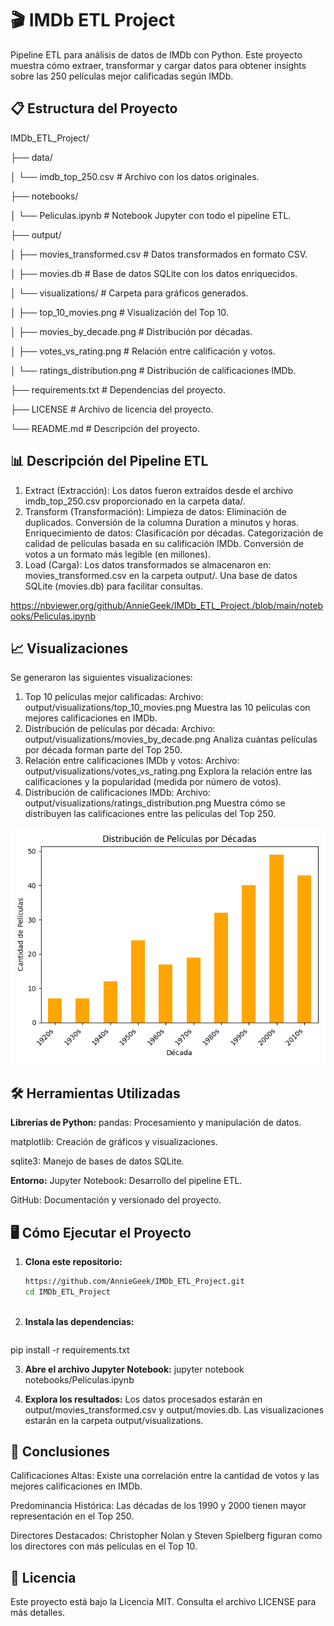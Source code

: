 # 🎬 IMDb ETL Project

Pipeline ETL para análisis de datos de IMDb con Python. Este proyecto muestra cómo extraer, transformar y cargar datos para obtener insights sobre las 250 películas mejor calificadas según IMDb.



## 📋 Estructura del Proyecto

IMDb_ETL_Project/

├── data/

│   └── imdb_top_250.csv                 # Archivo con los datos originales.

├── notebooks/

│   └── Peliculas.ipynb                  # Notebook Jupyter con todo el pipeline ETL.

├── output/

│   ├── movies_transformed.csv           # Datos transformados en formato CSV.

│   ├── movies.db                        # Base de datos SQLite con los datos enriquecidos.

│   └── visualizations/                  # Carpeta para gráficos generados.

│       ├── top_10_movies.png            # Visualización del Top 10.

│       ├── movies_by_decade.png         # Distribución por décadas.

│       ├── votes_vs_rating.png          # Relación entre calificación y votos.

│       └── ratings_distribution.png     # Distribución de calificaciones IMDb.

├── requirements.txt                     # Dependencias del proyecto.

├── LICENSE                              # Archivo de licencia del proyecto.

└── README.md                            # Descripción del proyecto.


## 📊 Descripción del Pipeline ETL
1. Extract (Extracción):
Los datos fueron extraídos desde el archivo imdb_top_250.csv proporcionado en la carpeta data/.
2. Transform (Transformación):
Limpieza de datos:
Eliminación de duplicados.
Conversión de la columna Duration a minutos y horas.
Enriquecimiento de datos:
Clasificación por décadas.
Categorización de calidad de películas basada en su calificación IMDb.
Conversión de votos a un formato más legible (en millones).
3. Load (Carga):
Los datos transformados se almacenaron en:
movies_transformed.csv en la carpeta output/.
Una base de datos SQLite (movies.db) para facilitar consultas.

https://nbviewer.org/github/AnnieGeek/IMDb_ETL_Project./blob/main/notebooks/Peliculas.ipynb


## 📈 Visualizaciones
Se generaron las siguientes visualizaciones:

1. Top 10 películas mejor calificadas:
Archivo: output/visualizations/top_10_movies.png
Muestra las 10 películas con mejores calificaciones en IMDb.
2. Distribución de películas por década:
Archivo: output/visualizations/movies_by_decade.png
Analiza cuántas películas por década forman parte del Top 250.
3. Relación entre calificaciones IMDb y votos:
Archivo: output/visualizations/votes_vs_rating.png
Explora la relación entre las calificaciones y la popularidad (medida por número de votos).
4. Distribución de calificaciones IMDb:
Archivo: output/visualizations/ratings_distribution.png
Muestra cómo se distribuyen las calificaciones entre las películas del Top 250.


![Distribución de Películas por Década](output/movies_by_decade.png)

## 🛠️ Herramientas Utilizadas
**Librerías de Python:**
pandas: Procesamiento y manipulación de datos.

matplotlib: Creación de gráficos y visualizaciones.

sqlite3: Manejo de bases de datos SQLite.

**Entorno:**
Jupyter Notebook: Desarrollo del pipeline ETL.

GitHub: Documentación y versionado del proyecto.

 ## 🖥️ Cómo Ejecutar el Proyecto
1. **Clona este repositorio:**
   ```bash
   https://github.com/AnnieGeek/IMDb_ETL_Project.git
   cd IMDb_ETL_Project



2. **Instala las dependencias:**
   ```bash
   
pip install -r requirements.txt


3. **Abre el archivo Jupyter Notebook:**
   jupyter notebook notebooks/Peliculas.ipynb
   
4. **Explora los resultados:**
   Los datos procesados estarán en output/movies_transformed.csv y output/movies.db.
   Las visualizaciones estarán en la carpeta output/visualizations.

## 🤔 Conclusiones
Calificaciones Altas: Existe una correlación entre la cantidad de votos y las mejores calificaciones en IMDb.

Predominancia Histórica: Las décadas de los 1990 y 2000 tienen mayor representación en el Top 250.

Directores Destacados: Christopher Nolan y Steven Spielberg figuran como los directores con más películas en el Top 10.


## 📄 Licencia
Este proyecto está bajo la Licencia MIT. Consulta el archivo LICENSE para más detalles.


